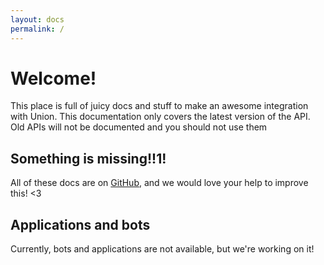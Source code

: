 ```yaml
---
layout: docs
permalink: /
---
```


# Welcome!

This place is full of juicy docs and stuff to make an awesome integration with
Union. This documentation only covers the latest version of the API. Old APIs
will not be documented and you should not use them

## Something is missing!!1!

All of these docs are on [GitHub](https://github.com/Union-Chat/Union-Server), and
we would love your help to improve this! <3

## Applications and bots 

Currently, bots and applications are not available, but we're working on it!
